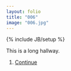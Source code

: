 ```yaml
---
layout: folio
title: "006"
image: "006.jpg"
---
```

{% include JB/setup %}

<div class="copy">
	<p>This is a long hallway.</p>
</div>

<div class="choice">
	<ol>
		<li><a href="007.html">Continue</a></li>
	</ol>
</div>